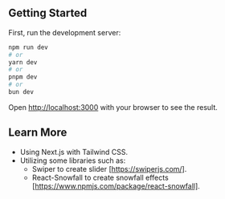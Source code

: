 ## Getting Started

First, run the development server:

```bash
npm run dev
# or
yarn dev
# or
pnpm dev
# or
bun dev
```

Open [http://localhost:3000](http://localhost:3000) with your browser to see the result.

## Learn More

- Using Next.js with Tailwind CSS.
- Utilizing some libraries such as:
  - Swiper to create slider [https://swiperjs.com/].
  - React-Snowfall to create snowfall effects [https://www.npmjs.com/package/react-snowfall].
